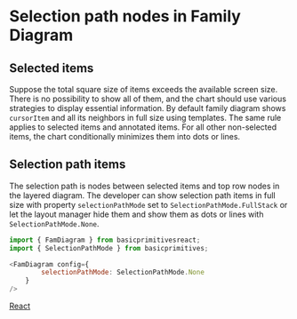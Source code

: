 # Selection path nodes in Family Diagram

## Selected items

Suppose the total square size of items exceeds the available screen size. There is no possibility to show all of them, and the chart should use various strategies to display essential information. By default family diagram shows `cursorItem` and all its neighbors in full size using templates. The same rule applies to selected items and annotated items. For all other non-selected items, the chart conditionally minimizes them into dots or lines.

## Selection path items

The selection path is nodes between selected items and top row nodes in the layered diagram. The developer can show selection path items in full size with property `selectionPathMode` set to `SelectionPathMode.FullStack` or let the layout manager hide them and show them as dots or lines with `SelectionPathMode.None`.


```JavaScript
import { FamDiagram } from basicprimitivesreact;
import { SelectionPathMode } from basicprimitives;

<FamDiagram config={
        selectionPathMode: SelectionPathMode.None
    }
/>
```

[React](../src/Samples/SelectionPathModeInFamilyChart.js)
